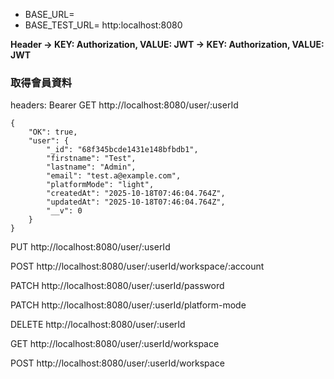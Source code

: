 
- BASE_URL=
- BASE_TEST_URL= http:localhost:8080

**Header -> KEY: Authorization, VALUE: JWT -> KEY: Authorization, VALUE: JWT**

### 取得會員資料
headers: Bearer 
GET http://localhost:8080/user/:userId
```
{
    "OK": true,
    "user": {
        "_id": "68f345bcde1431e148bfbdb1",
        "firstname": "Test",
        "lastname": "Admin",
        "email": "test.a@example.com",
        "platformMode": "light",
        "createdAt": "2025-10-18T07:46:04.764Z",
        "updatedAt": "2025-10-18T07:46:04.764Z",
        "__v": 0
    }
}
```

PUT http://localhost:8080/user/:userId

POST http://localhost:8080/user/:userId/workspace/:account


PATCH http://localhost:8080/user/:userId/password

PATCH http://localhost:8080/user/:userId/platform-mode

DELETE http://localhost:8080/user/:userId

GET http://localhost:8080/user/:userId/workspace

POST http://localhost:8080/user/:userId/workspace